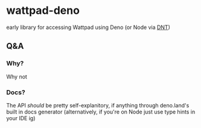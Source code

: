 # wattpad-deno

early library for accessing Wattpad using Deno (or Node via [DNT](https://github.com/denoland/dnt))

## Q&A

### Why?

Why not

### Docs?

The API _should_ be pretty self-explanitory, if anything through deno.land's built in docs generator (alternatively, if you're on Node just use type hints in your IDE ig)